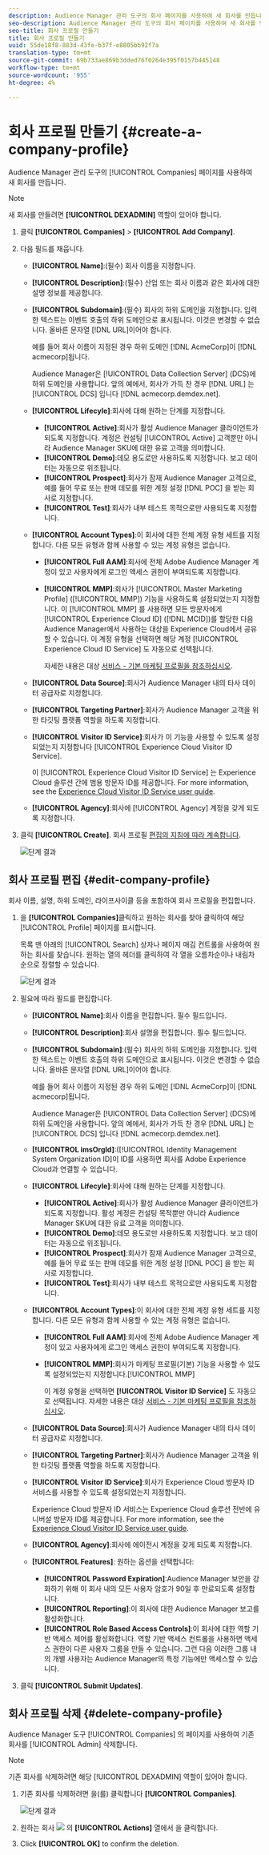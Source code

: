 ```yaml
---
description: Audience Manager 관리 도구의 회사 페이지를 사용하여 새 회사를 만듭니다.
seo-description: Audience Manager 관리 도구의 회사 페이지를 사용하여 새 회사를 만듭니다.
seo-title: 회사 프로필 만들기
title: 회사 프로필 만들기
uuid: 55de18f8-883d-43fe-b37f-e8805bb92f7a
translation-type: tm+mt
source-git-commit: 69b733ae869b3dded76f0264e395f0157b445148
workflow-type: tm+mt
source-wordcount: '955'
ht-degree: 4%

---
```



# 회사 프로필 만들기 {#create-a-company-profile}

Audience Manager 관리 도구의 [!UICONTROL Companies] 페이지를 사용하여 새 회사를 만듭니다.

<!-- t_create_company.xml -->

>[!NOTE]
>
>새 회사를 만들려면 **[!UICONTROL DEXADMIN]** 역할이 있어야 합니다.

1. 클릭 **[!UICONTROL Companies]** > **[!UICONTROL Add Company]**.
1. 다음 필드를 채웁니다.

   * **[!UICONTROL Name]**:(필수) 회사 이름을 지정합니다.
   * **[!UICONTROL Description]**:(필수) 산업 또는 회사 이름과 같은 회사에 대한 설명 정보를 제공합니다.
   * **[!UICONTROL Subdomain]**:(필수) 회사의 하위 도메인을 지정합니다. 입력한 텍스트는 이벤트 호출의 하위 도메인으로 표시됩니다. 이것은 변경할 수 없습니다. 올바른 문자열 [!DNL URL]이어야 합니다.

      예를 들어 회사 이름이 지정된 경우 하위 도메인 [!DNL AcmeCorp]이 [!DNL acmecorp]됩니다.

      Audience Manager은 [!UICONTROL Data Collection Server] (DCS)에 하위 도메인을 사용합니다. 앞의 예에서, 회사가 가득 찬 경우 [!DNL URL] 는 [!UICONTROL DCS] 입니다 [!DNL acmecorp.demdex.net].

   * **[!UICONTROL Lifecyle]**:회사에 대해 원하는 단계를 지정합니다.
      * **[!UICONTROL Active]**:회사가 활성 Audience Manager 클라이언트가 되도록 지정합니다. 계정은 컨설팅 [!UICONTROL Active] 고객뿐만 아니라 Audience Manager SKU에 대한 유료 고객을 의미합니다.
      * **[!UICONTROL Demo]**:데모 용도로만 사용하도록 지정합니다. 보고 데이터는 자동으로 위조됩니다.
      * **[!UICONTROL Prospect]**:회사가 잠재 Audience Manager 고객으로, 예를 들어 무료 또는 판매 데모를 위한 계정 설정 [!DNL POC] 을 받는 회사로 지정합니다.
      * **[!UICONTROL Test]**:회사가 내부 테스트 목적으로만 사용되도록 지정합니다.
   * **[!UICONTROL Account Types]**:이 회사에 대한 전체 계정 유형 세트를 지정합니다. 다른 모든 유형과 함께 사용할 수 있는 계정 유형은 없습니다.
      * **[!UICONTROL Full AAM]**:회사에 전체 Adobe Audience Manager 계정이 있고 사용자에게 로그인 액세스 권한이 부여되도록 지정합니다.
      * **[!UICONTROL MMP]**:회사가 [!UICONTROL Master Marketing Profile] ([!UICONTROL MMP]) 기능을 사용하도록 설정되었는지 지정합니다. 이 [!UICONTROL MMP] 를 사용하면 모든 방문자에게 [!UICONTROL Experience Cloud ID] ([!DNL MCID])를 할당한 다음 Audience Manager에서 사용하는 대상을 Experience Cloud에서 공유할 수 있습니다. 이 계정 유형을 선택하면 해당 계정 [!UICONTROL Experience Cloud ID Service] 도 자동으로 선택됩니다.

         자세한 내용은 대상 [서비스 - 기본 마케팅 프로필을 참조하십시오](https://marketing.adobe.com/resources/help/en_US/mcloud/audience_library.html).
   * **[!UICONTROL Data Source]**:회사가 Audience Manager 내의 타사 데이터 공급자로 지정합니다.
   * **[!UICONTROL Targeting Partner]**:회사가 Audience Manager 고객을 위한 타깃팅 플랫폼 역할을 하도록 지정합니다.
   * **[!UICONTROL Visitor ID Service]**:회사가 이 기능을 사용할 수 있도록 설정되었는지 지정합니다 [!UICONTROL Experience Cloud Visitor ID Service].

      이 [!UICONTROL Experience Cloud Visitor ID Service] 는 Experience Cloud 솔루션 간에 범용 방문자 ID를 제공합니다. For more information, see the [Experience Cloud Visitor ID Service user guide](https://marketing.adobe.com/resources/help/en_US/mcvid/mcvid-overview.html).

   * **[!UICONTROL Agency]**:회사에 [!UICONTROL Agency] 계정을 갖게 되도록 지정합니다.



1. 클릭 **[!UICONTROL Create]**. 회사 프로필 [편집의 지침에 따라 계속합니다](../companies/admin-manage-company-profiles.md#edit-company-profile).

   ![단계 결과](assets/add_company.png)

## 회사 프로필 편집 {#edit-company-profile}

회사 이름, 설명, 하위 도메인, 라이프사이클 등을 포함하여 회사 프로필을 편집합니다.

<!-- t_edit_company_profile.xml -->

1. 을 **[!UICONTROL Companies]**&#x200B;클릭하고 원하는 회사를 찾아 클릭하여 해당 [!UICONTROL Profile] 페이지를 표시합니다.

   목록 맨 아래의 [!UICONTROL Search] 상자나 페이지 매김 컨트롤을 사용하여 원하는 회사를 찾습니다. 원하는 열의 헤더를 클릭하여 각 열을 오름차순이나 내림차순으로 정렬할 수 있습니다.

   ![단계 결과](assets/profile_company.png)

1. 필요에 따라 필드를 편집합니다. 

   * **[!UICONTROL Name]**:회사 이름을 편집합니다. 필수 필드입니다.
   * **[!UICONTROL Description]**:회사 설명을 편집합니다. 필수 필드입니다.
   * **[!UICONTROL Subdomain]**:(필수) 회사의 하위 도메인을 지정합니다. 입력한 텍스트는 이벤트 호출의 하위 도메인으로 표시됩니다. 이것은 변경할 수 없습니다. 올바른 문자열 [!DNL URL]이어야 합니다.

      예를 들어 회사 이름이 지정된 경우 하위 도메인 [!DNL AcmeCorp]이 [!DNL acmecorp]됩니다.

      Audience Manager은 [!UICONTROL Data Collection Server] (DCS)에 하위 도메인을 사용합니다. 앞의 예에서, 회사가 가득 찬 경우 [!DNL URL] 는 [!UICONTROL DCS] 입니다 [!DNL acmecorp.demdex.net].

   * **[!UICONTROL imsOrgld]**:([!UICONTROL Identity Management System Organization ID]이 ID를 사용하면 회사를 Adobe Experience Cloud과 연결할 수 있습니다.
   * **[!UICONTROL Lifecyle]**:회사에 대해 원하는 단계를 지정합니다.
      * **[!UICONTROL Active]**:회사가 활성 Audience Manager 클라이언트가 되도록 지정합니다. 활성 계정은 컨설팅 목적뿐만 아니라 Audience Manager SKU에 대한 유료 고객을 의미합니다.
      * **[!UICONTROL Demo]**:데모 용도로만 사용하도록 지정합니다. 보고 데이터는 자동으로 위조됩니다.
      * **[!UICONTROL Prospect]**:회사가 잠재 Audience Manager 고객으로, 예를 들어 무료 또는 판매 데모를 위한 계정 설정 [!DNL POC] 을 받는 회사로 지정합니다.
      * **[!UICONTROL Test]**:회사가 내부 테스트 목적으로만 사용되도록 지정합니다.
   * **[!UICONTROL Account Types]**:이 회사에 대한 전체 계정 유형 세트를 지정합니다. 다른 모든 유형과 함께 사용할 수 있는 계정 유형은 없습니다.
      * **[!UICONTROL Full AAM]**:회사에 전체 Adobe Audience Manager 계정이 있고 사용자에게 로그인 액세스 권한이 부여되도록 지정합니다.
      * **[!UICONTROL MMP]**:회사가 마케팅 프로필(기본) 기능을 사용할 수 있도록 설정되었는지 지정합니다.[!UICONTROL MMP]

         이 계정 유형을 선택하면 **[!UICONTROL Visitor ID Service]** 도 자동으로 선택됩니다.
자세한 내용은 대상 [서비스 - 기본 마케팅 프로필을 참조하십시오](https://marketing.adobe.com/resources/help/en_US/mcloud/audience_library.html).
   * **[!UICONTROL Data Source]**:회사가 Audience Manager 내의 타사 데이터 공급자로 지정합니다.
   * **[!UICONTROL Targeting Partner]**:회사가 Audience Manager 고객을 위한 타깃팅 플랫폼 역할을 하도록 지정합니다.
   * **[!UICONTROL Visitor ID Service]**:회사가 Experience Cloud 방문자 ID 서비스를 사용할 수 있도록 설정되었는지 지정합니다.

      Experience Cloud 방문자 ID 서비스는 Experience Cloud 솔루션 전반에 유니버설 방문자 ID를 제공합니다. For more information, see the [Experience Cloud Visitor ID Service user guide](https://microsite.omniture.com/t2/help/en_US/mcvid/mcvid_service.html).

   * **[!UICONTROL Agency]**:회사에 에이전시 계정을 갖게 되도록 지정합니다.
   * **[!UICONTROL Features]**: 원하는 옵션을 선택합니다:
      * **[!UICONTROL Password Expiration]**:Audience Manager 보안을 강화하기 위해 이 회사 내의 모든 사용자 암호가 90일 후 만료되도록 설정합니다.
      * **[!UICONTROL Reporting]**:이 회사에 대한 Audience Manager 보고를 활성화합니다.
      * **[!UICONTROL Role Based Access Controls]**:이 회사에 대한 역할 기반 액세스 제어를 활성화합니다. 역할 기반 액세스 컨트롤을 사용하면 액세스 권한이 다른 사용자 그룹을 만들 수 있습니다. 그런 다음 이러한 그룹 내의 개별 사용자는 Audience Manager의 특정 기능에만 액세스할 수 있습니다.


1. 클릭 **[!UICONTROL Submit Updates]**.

## 회사 프로필 삭제 {#delete-company-profile}

Audience Manager 도구 [!UICONTROL Companies] 의 페이지를 사용하여 기존 회사를 [!UICONTROL Admin] 삭제합니다.

<!-- t_delete_company.xml -->

>[!NOTE]
>
>기존 회사를 삭제하려면 해당 [!UICONTROL DEXADMIN] 역할이 있어야 합니다.

1. 기존 회사를 삭제하려면 을(를) 클릭합니다 **[!UICONTROL Companies]**.

   ![단계 결과](assets/companies.png)

1. 원하는 회사 ![](assets/icon_delete.png) 의 **[!UICONTROL Actions]** 열에서 을 클릭합니다.
1. Click **[!UICONTROL OK]** to confirm the deletion.
